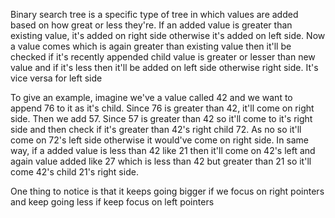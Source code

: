 Binary search tree is a specific type of tree in which values are added based on how great or less they're. If an added value is greater than existing value, it's added on right side otherwise it's added on left side. Now a value comes which is again greater than existing value then it'll be checked if it's recently appended child value is greater or lesser than new value and if it's less then it'll be added on left side otherwise right side. It's vice versa for left side

To give an example, imagine we've a value called 42 and we want to append 76 to it as it's child. Since 76 is greater than 42, it'll come on right side. Then we add 57. Since 57 is greater than 42 so it'll come to it's right side and then check if it's greater than 42's right child 72. As no so it'll come on 72's left side otherwise it would've come on right side. In same way, if a added value is less than 42 like 21 then it'll come on 42's left and again value added like 27 which is less than 42 but greater than 21 so it'll come 42's child 21's right side. 

One thing to notice is that it keeps going bigger if we focus on right pointers and keep going less if keep focus on left pointers